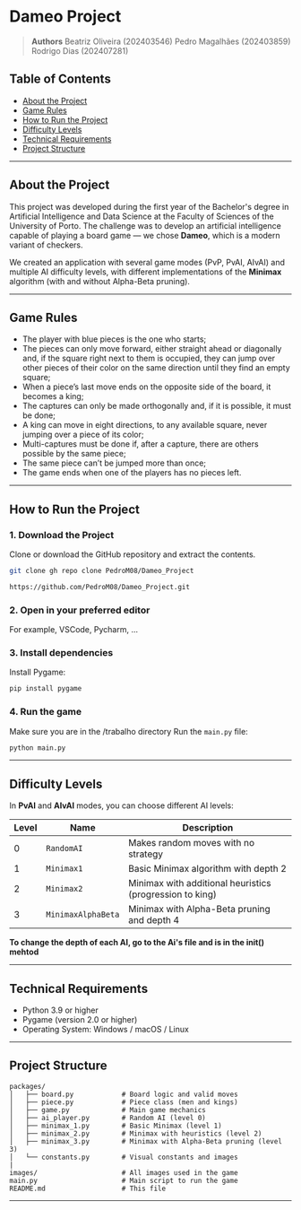 # Dameo Project

> **Authors**
> Beatriz Oliveira (202403546)
> Pedro Magalhães (202403859)
> Rodrigo Dias (202407281)

## Table of Contents

- [About the Project](#about-the-project)
- [Game Rules](#game-rules)
- [How to Run the Project](#how-to-run-the-project)
- [Difficulty Levels](#difficulty-levels)
- [Technical Requirements](#technical-requirements)
- [Project Structure](#project-structure)

---

## About the Project

This project was developed during the first year of the Bachelor's degree in Artificial Intelligence and Data Science at the Faculty of Sciences of the University of Porto. The challenge was to develop an artificial intelligence capable of playing a board game — we chose **Dameo**, which is a modern variant of checkers.

We created an application with several game modes (PvP, PvAI, AIvAI) and multiple AI difficulty levels, with different implementations of the **Minimax** algorithm (with and without Alpha-Beta pruning).

---

## Game Rules

- The player with blue pieces is the one who starts;
- The pieces can only move forward, either straight ahead or diagonally 
and, if the square right next to them is occupied, they can jump over other 
pieces of their color on the same direction until they find an empty square;
- When a piece’s last move ends on the opposite side of the board, it becomes a king;
- The captures can only be made orthogonally and, if it is possible, it must be done;
- A king can move in eight directions, to any available square, never jumping over 
a piece of its color;
- Multi-captures must be done if, after a capture, there are others possible by the same piece;
- The same piece can’t be jumped more than once;
- The game ends when one of the players has no pieces left.

---

## How to Run the Project

### 1. Download the Project

Clone or download the GitHub repository and extract the contents.

```bash
git clone gh repo clone PedroM08/Dameo_Project

https://github.com/PedroM08/Dameo_Project.git

```

### 2. Open in your preferred editor

For example, VSCode, Pycharm, ...

### 3. Install dependencies

Install Pygame:

```bash
pip install pygame
```

### 4. Run the game

Make sure you are in the /trabalho directory
Run the `main.py` file:

```bash
python main.py
```

---

## Difficulty Levels

In **PvAI** and **AIvAI** modes, you can choose different AI levels:

| Level | Name                | Description                                               |
|-------|---------------------|-----------------------------------------------------------|
| 0     | `RandomAI`          | Makes random moves with no strategy                      |
| 1     | `Minimax1`          | Basic Minimax algorithm with depth 2                     |
| 2     | `Minimax2`          | Minimax with additional heuristics (progression to king) |
| 3     | `MinimaxAlphaBeta`  | Minimax with Alpha-Beta pruning and depth 4              |

**To change the depth of each AI, go to the Ai's file and is in the __init__() mehtod**

---

## Technical Requirements

- Python 3.9 or higher
- Pygame (version 2.0 or higher)
- Operating System: Windows / macOS / Linux

---

## Project Structure

```
packages/
│   ├── board.py            # Board logic and valid moves
│   ├── piece.py            # Piece class (men and kings)
│   ├── game.py             # Main game mechanics
│   ├── ai_player.py        # Random AI (level 0)
│   ├── minimax_1.py        # Basic Minimax (level 1)
│   ├── minimax_2.py        # Minimax with heuristics (level 2)
│   ├── minimax_3.py        # Minimax with Alpha-Beta pruning (level 3)
│   └── constants.py        # Visual constants and images
|
images/                     # All images used in the game
main.py                     # Main script to run the game
README.md                   # This file
```

---
